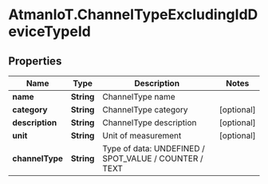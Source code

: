 # AtmanIoT.ChannelTypeExcludingIdDeviceTypeId

## Properties

Name | Type | Description | Notes
------------ | ------------- | ------------- | -------------
**name** | **String** | ChannelType name | 
**category** | **String** | ChannelType category | [optional] 
**description** | **String** | ChannelType description | [optional] 
**unit** | **String** | Unit of measurement | [optional] 
**channelType** | **String** | Type of data: UNDEFINED / SPOT_VALUE / COUNTER / TEXT | 


